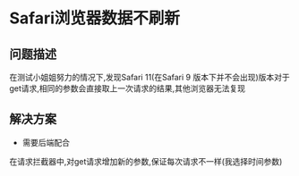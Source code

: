 # Safari浏览器数据不刷新

## 问题描述

在测试小姐姐努力的情况下,发现Safari 11(在Safari 9 版本下并不会出现)版本对于get请求,相同的参数会直接取上一次请求的结果,其他浏览器无法复现

## 解决方案

- 需要后端配合

在请求拦截器中,对get请求增加新的参数,保证每次请求不一样(我选择时间参数)